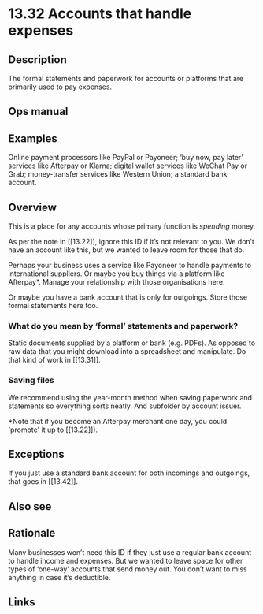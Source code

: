 # 13.32 Accounts that handle expenses

## Description

The formal statements and paperwork for accounts or platforms that are primarily used to pay expenses.

## Ops manual

## Examples

Online payment processors like PayPal or Payoneer; ‘buy now, pay later’ services like Afterpay or Klarna; digital wallet services like WeChat Pay or Grab; money-transfer services like Western Union; a standard bank account.

## Overview

This is a place for any accounts whose primary function is _spending_ money.

As per the note in [[13.22]], ignore this ID if it’s not relevant to you. We don’t have an account like this, but we wanted to leave room for those that do.

Perhaps your business uses a service like Payoneer to handle payments to international suppliers. Or maybe you buy things via a platform like Afterpay\*. Manage your relationship with those organisations here.

Or maybe you have a bank account that is only for outgoings. Store those formal statements here too.

### What do you mean by ‘formal’ statements and paperwork?

Static documents supplied by a platform or bank (e.g. PDFs). As opposed to raw data that you might download into a spreadsheet and manipulate. Do that kind of work in [[13.31]].

### Saving files

We recommend using the year-month method when saving paperwork and statements so everything sorts neatly. And subfolder by account issuer.

\*Note that if you become an Afterpay merchant one day, you could 'promote' it up to [[13.22]]).

## Exceptions

If you just use a standard bank account for both incomings and outgoings, that goes in [[13.42]].

## Also see

## Rationale

Many businesses won’t need this ID if they just use a regular bank account to handle income and expenses. But we wanted to leave space for other types of ‘one-way’ accounts that send money out. You don’t want to miss anything in case it’s deductible.

## Links
